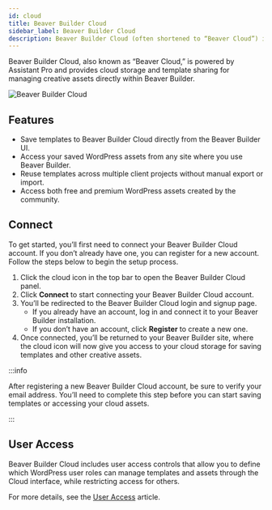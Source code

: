 ```yaml
---
id: cloud
title: Beaver Builder Cloud
sidebar_label: Beaver Builder Cloud
description: Beaver Builder Cloud (often shortened to “Beaver Cloud”) is a cloud‑storage and template‑sharing feature integrated into Beaver Builder.
---
```


Beaver Builder Cloud, also known as “Beaver Cloud,” is powered by Assistant Pro and provides cloud storage and template sharing for managing creative assets directly within Beaver Builder.

![Beaver Builder Cloud](/img/beaver-builder/user-interface--cloud--1.webp)

## Features

- Save templates to Beaver Builder Cloud directly from the Beaver Builder UI.
- Access your saved WordPress assets from any site where you use Beaver Builder.
- Reuse templates across multiple client projects without manual export or import.
- Access both free and premium WordPress assets created by the community.

## Connect

To get started, you’ll first need to connect your Beaver Builder Cloud account. If you don’t already have one, you can register for a new account. Follow the steps below to begin the setup process.

1. Click the cloud icon in the top bar to open the Beaver Builder Cloud panel.  
2. Click **Connect** to start connecting your Beaver Builder Cloud account.  
3. You’ll be redirected to the Beaver Builder Cloud login and signup page.  
   - If you already have an account, log in and connect it to your Beaver Builder installation.  
   - If you don’t have an account, click **Register** to create a new one.  
4. Once connected, you’ll be returned to your Beaver Builder site, where the cloud icon will now give you access to your cloud storage for saving templates and other creative assets.

:::info

After registering a new Beaver Builder Cloud account, be sure to verify your email address. You’ll need to complete this step before you can start saving templates or accessing your cloud assets.

:::

## User Access

Beaver Builder Cloud includes user access controls that allow you to define which WordPress user roles can manage templates and assets through the Cloud interface, while restricting access for others.

For more details, see the [User Access](settings/user-access.md#cloud-access) article.
